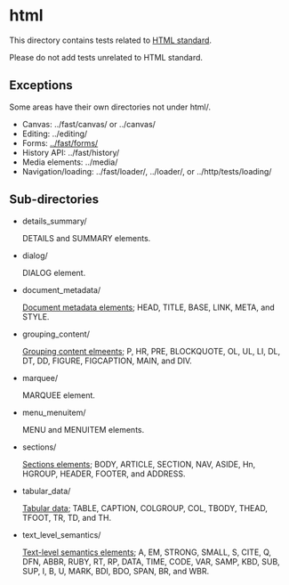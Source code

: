 # html

This directory contains tests related to [HTML standard](https://html.spec.whatwg.org/).

Please do not add tests unrelated to HTML standard.

## Exceptions

Some areas have their own directories not under html/.

*   Canvas: ../fast/canvas/ or ../canvas/
*   Editing: ../editing/
*   Forms: [../fast/forms/](../fast/forms/README.md)
*   History API: ../fast/history/
*   Media elements: ../media/
*   Navigation/loading: ../fast/loader/, ../loader/, or ../http/tests/loading/


## Sub-directories

*   details_summary/

    DETAILS and SUMMARY elements.

*   dialog/

    DIALOG element.

*   document_metadata/

    [Document metadata elements](https://html.spec.whatwg.org/multipage/semantics.html#document-metadata);
    HEAD, TITLE, BASE, LINK, META, and STYLE.

*   grouping_content/

    [Grouping content elmeents](https://html.spec.whatwg.org/multipage/semantics.html#grouping-content);
    P, HR, PRE, BLOCKQUOTE, OL, UL, LI, DL, DT, DD, FIGURE, FIGCAPTION, MAIN,
    and DIV.

*   marquee/

    MARQUEE element.

*   menu_menuitem/

    MENU and MENUITEM elements.

*   sections/

    [Sections elements](https://html.spec.whatwg.org/multipage/semantics.html#sections);
    BODY, ARTICLE, SECTION, NAV, ASIDE, Hn, HGROUP, HEADER, FOOTER, and ADDRESS.

*   tabular_data/

    [Tabular data](https://html.spec.whatwg.org/multipage/tables.html#tables);
    TABLE, CAPTION, COLGROUP, COL, TBODY, THEAD, TFOOT, TR, TD, and TH.

*   text_level_semantics/

    [Text-level semantics elements](https://html.spec.whatwg.org/multipage/semantics.html#text-level-semantics);
    A, EM, STRONG, SMALL, S, CITE, Q, DFN, ABBR, RUBY, RT, RP, DATA, TIME, CODE,
    VAR, SAMP, KBD, SUB, SUP, I, B, U, MARK, BDI, BDO, SPAN, BR, and WBR.
